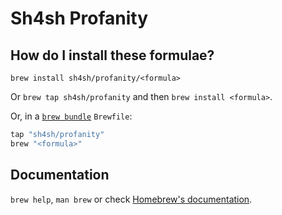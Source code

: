 # Sh4sh Profanity

## How do I install these formulae?

`brew install sh4sh/profanity/<formula>`

Or `brew tap sh4sh/profanity` and then `brew install <formula>`.

Or, in a [`brew bundle`](https://github.com/Homebrew/homebrew-bundle) `Brewfile`:

```ruby
tap "sh4sh/profanity"
brew "<formula>"
```

## Documentation

`brew help`, `man brew` or check [Homebrew's documentation](https://docs.brew.sh).

